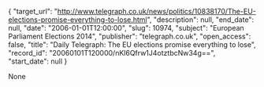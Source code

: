 {
  "target_url": "http://www.telegraph.co.uk/news/politics/10838170/The-EU-elections-promise-everything-to-lose.html", 
  "description": null, 
  "end_date": null, 
  "date": "2006-01-01T12:00:00", 
  "slug": 10974, 
  "subject": "European Parliament Elections 2014", 
  "publisher": "telegraph.co.uk", 
  "open_access": false, 
  "title": "Daily Telegraph: The EU elections promise everything to lose", 
  "record_id": "20060101T120000/nKl6Qfrw1J4otztbcNw34g==", 
  "start_date": null
}

None